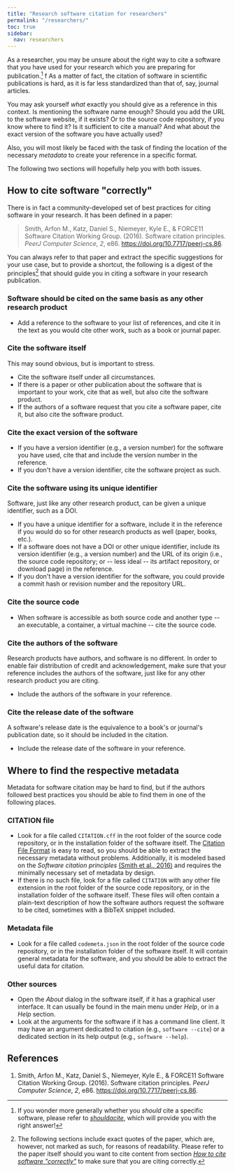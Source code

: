 ```yaml
---
title: "Research software citation for researchers"
permalink: "/researchers/"
toc: true
sidebar:
  nav: researchers
---
```


As a researcher, you may be unsure about the right way to cite a
software that you have used for your research which you are preparing
for publication.[^1]
f
As a matter of fact, the citation of software in scientific publications
is hard, as it is far less standardized than that of, say, journal
articles.

You may ask yourself *what* exactly you should give as a reference in
this context. Is mentioning the software name enough? Should you add the
URL to the software website, if it exists? Or to the source code
repository, if you know where to find it? Is it sufficient to cite a
manual? And what about the exact version of the software you have
actually used?

Also, you will most likely be faced with the task of finding the
location of the necessary *metadata* to create your reference in a
specific format.

The following two sections will hopefully help you with both issues.

How to cite software "correctly"
--------------------------------

There is in fact a community-developed set of best practices for citing
software in your research. It has been defined in a paper:

> Smith, Arfon M., Katz, Daniel S., Niemeyer, Kyle E., & FORCE11
> Software Citation Working Group. (2016). Software citation principles.
> *PeerJ Computer Science*, *2*, e86.
> <https://doi.org/10.7717/peerj-cs.86>.

You can always refer to that paper and extract the specific suggestions
for your use case, but to provide a shortcut, the following is a digest
of the principles[^2] that should guide you in
citing a software in your research publication.

### Software should be cited on the same basis as any other research product

-   Add a reference to the software to your list of references, and cite
    it in the text as you would cite other work, such as a book or
    journal paper.

### Cite the software itself

This may sound obvious, but is important to stress.

-   Cite the software itself under all circumstances.
-   If there is a paper or other publication about the software that is
    important to your work, cite that as well, but also cite the
    software product.
-   If the authors of a software request that you cite a software paper,
    cite it, but also cite the software product.

### Cite the exact version of the software

-   If you have a version identifier (e.g., a version number) for the
    software you have used, cite that and include the version number in
    the reference.
-   If you don't have a version identifier, cite the software project as
    such.

### Cite the software using its unique identifier

Software, just like any other research product, can be given a unique
identifier, such as a DOI.

-   If you have a unique identifier for a software, include it in the
    reference if you would do so for other research products as well
    (paper, books, etc.).
-   If a software does not have a DOI or other unique identifier,
    include its version identifier (e.g., a version number) and the URL
    of its origin (i.e., the source code repository; or -- less ideal --
    its artifact repository, or download page) in the reference.
-   If you don't have a version identifier for the software, you could
    provide a commit hash or revision number and the repository URL.

### Cite the source code

-   When software is accessible as both source code and another type --
    an executable, a container, a virtual machine -- cite the source
    code.

### Cite the authors of the software

Research products have authors, and software is no different. In order
to enable fair distribution of credit and acknowledgement, make sure
that your reference includes the authors of the software, just like for
any other research product you are citing.

-   Include the authors of the software in your reference.

### Cite the release date of the software

A software's release date is the equivalence to a book's or journal's
publication date, so it should be included in the citation.

-   Include the release date of the software in your reference.

Where to find the respective metadata
-------------------------------------

Metadata for software citation may be hard to find, but if the authors
followed best practices you should be able to find them in one of the
following places.

### CITATION file

-   Look for a file called `CITATION.cff` in the
    root folder of the source code repository, or in the installation
    folder of the software itself. The [Citation File
    Format](http://citation-file-format.github.io/) is easy to read, so
    you should be able to extract the necessary metadata without
    problems. Additionally, it is modeled based on the *Software
    citation principles* [(Smith et al., 2016)](#principles) and
    requires the minimally necessary set of metadata by design.
-   If there is no such file, look for a file called
    `CITATION` with any other file extension in the
    root folder of the source code repository, or in the installation
    folder of the software itself. These files will often contain a
    plain-text description of how the software authors request the
    software to be cited, sometimes with a BibTeX snippet included.

### Metadata file

-   Look for a file called `codemeta.json` in the
    root folder of the source code repository, or in the installation
    folder of the software itself. It will contain general metadata for
    the software, and you should be able to extract the useful data for
    citation.

### Other sources

-   Open the *About* dialog in the software itself, if it has a
    graphical user interface. It can usually be found in the main menu
    under *Help*, or in a *Help* section.
-   Look at the arguments for the software if it has a command line
    client. It may have an argument dedicated to citation (e.g.,
    `software --cite`) or a dedicated section in its
    help output (e.g., `software --help`).

References
----------

1.  <a id="principles"/>Smith, Arfon M., Katz, Daniel S., Niemeyer, Kyle E., & FORCE11
    Software Citation Working Group. (2016). Software citation
    principles. *PeerJ Computer Science*, *2*, e86.
    <https://doi.org/10.7717/peerj-cs.86>.

[^1]: If you wonder more generally whether you *should* cite a specific
    software, please refer to
    [*shouldacite*](https://mr-c.github.io/shouldacite/index.html),
    which will provide you with the right
    answer!

[^2]: The following sections include exact quotes of the paper, which are,
    however, not marked as such, for reasons of readability. Please
    refer to the paper itself should you want to cite content from
    section [*How to cite software
    "correctly"*](#how-to-cite-software-correctly) to make sure that you
    are citing correctly.
